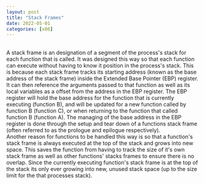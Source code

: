 ```yaml
---
layout: post
title: "Stack Frames"
date: 2022-05-01
categories: [x86]
---
```

<br>
A stack frame is an designation of a segment of the process's stack for each 
function that is called. It was designed this way so that each function can 
execute without having to know it position in the process's stack. This is 
because each stack frame tracks its starting address (known as the base address
of the stack frame) inside the Extended Base Pointer (EBP) register. It can then 
reference the arguments passed to that function as well as its local variables 
as a offset from the address in the EBP register. The EBP register will hold the 
base address for the function that is currently executing (function B), and will 
be updated for a new function called by function B (function C), or when 
returning to the function that called function B (function A). The managing of 
the base address in the EBP register is done through the setup and tear down of 
a functions stack frame (often referred to as the prologue and epilogue 
respectively).    
<br>
Another reason for functions to be handled this way is so that a function's 
stack frame is always executed at the top of the stack and grows into new space. 
This saves the function from having to track the size of it's own stack frame
as well as other functions' stacks frames to ensure there is no overlap. Since 
the currently executing function's stack frame is at the top of the stack its
only ever growing into new, unused stack space (up to the size limit for the 
that processes stack).    
